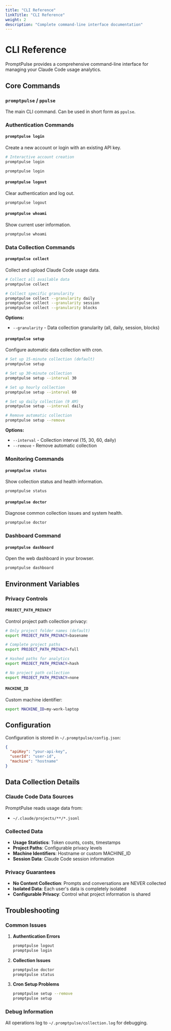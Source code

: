 ```yaml
---
title: "CLI Reference"
linkTitle: "CLI Reference"
weight: 2
description: "Complete command-line interface documentation"
---
```


# CLI Reference

PromptPulse provides a comprehensive command-line interface for managing your Claude Code usage analytics.

## Core Commands

### `promptpulse` / `ppulse`

The main CLI command. Can be used in short form as `ppulse`.

### Authentication Commands

#### `promptpulse login`

Create a new account or login with an existing API key.

```bash
# Interactive account creation
promptpulse login

promptpulse login
```


#### `promptpulse logout`

Clear authentication and log out.

```bash
promptpulse logout
```

#### `promptpulse whoami`

Show current user information.

```bash
promptpulse whoami
```

### Data Collection Commands

#### `promptpulse collect`

Collect and upload Claude Code usage data.

```bash
# Collect all available data
promptpulse collect

# Collect specific granularity
promptpulse collect --granularity daily
promptpulse collect --granularity session
promptpulse collect --granularity blocks
```

**Options:**
- `--granularity` - Data collection granularity (all, daily, session, blocks)

#### `promptpulse setup`

Configure automatic data collection with cron.

```bash
# Set up 15-minute collection (default)
promptpulse setup

# Set up 30-minute collection
promptpulse setup --interval 30

# Set up hourly collection
promptpulse setup --interval 60

# Set up daily collection (9 AM)
promptpulse setup --interval daily

# Remove automatic collection
promptpulse setup --remove
```

**Options:**
- `--interval` - Collection interval (15, 30, 60, daily)
- `--remove` - Remove automatic collection

### Monitoring Commands

#### `promptpulse status`

Show collection status and health information.

```bash
promptpulse status
```

#### `promptpulse doctor`

Diagnose common collection issues and system health.

```bash
promptpulse doctor
```

### Dashboard Command

#### `promptpulse dashboard`

Open the web dashboard in your browser.

```bash
promptpulse dashboard
```

## Environment Variables

### Privacy Controls

#### `PROJECT_PATH_PRIVACY`

Control project path collection privacy:

```bash
# Only project folder names (default)
export PROJECT_PATH_PRIVACY=basename

# Complete project paths
export PROJECT_PATH_PRIVACY=full

# Hashed paths for analytics
export PROJECT_PATH_PRIVACY=hash

# No project path collection
export PROJECT_PATH_PRIVACY=none
```

#### `MACHINE_ID`

Custom machine identifier:

```bash
export MACHINE_ID=my-work-laptop
```

## Configuration

Configuration is stored in `~/.promptpulse/config.json`:

```json
{
  "apiKey": "your-api-key",
  "userId": "user-id",
  "machine": "hostname"
}
```

## Data Collection Details

### Claude Code Data Sources

PromptPulse reads usage data from:
- `~/.claude/projects/**/*.jsonl`

### Collected Data

- **Usage Statistics**: Token counts, costs, timestamps
- **Project Paths**: Configurable privacy levels
- **Machine Identifiers**: Hostname or custom MACHINE_ID
- **Session Data**: Claude Code session information

### Privacy Guarantees

- **No Content Collection**: Prompts and conversations are NEVER collected
- **Isolated Data**: Each user's data is completely isolated
- **Configurable Privacy**: Control what project information is shared

## Troubleshooting

### Common Issues

1. **Authentication Errors**
   ```bash
   promptpulse logout
   promptpulse login
   ```

2. **Collection Issues**
   ```bash
   promptpulse doctor
   promptpulse status
   ```

3. **Cron Setup Problems**
   ```bash
   promptpulse setup --remove
   promptpulse setup
   ```

### Debug Information

All operations log to `~/.promptpulse/collection.log` for debugging.